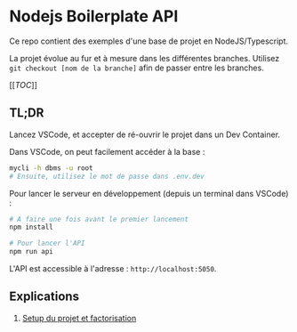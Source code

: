 # Nodejs Boilerplate API

Ce repo contient des exemples d'une base de projet en NodeJS/Typescript.

La projet évolue au fur et à mesure dans les différentes branches. Utilisez `git checkout [nom de la branche]` afin de passer entre les branches.

[[_TOC_]]

## TL;DR

Lancez VSCode, et accepter de ré-ouvrir le projet dans un Dev Container.

Dans VSCode, on peut facilement accéder à la base :

```sh
mycli -h dbms -u root
# Ensuite, utilisez le mot de passe dans .env.dev
```

Pour lancer le serveur en développement (depuis un terminal dans VSCode) :

```sh
# A faire une fois avant le premier lancement
npm install

# Pour lancer l'API
npm run api
```

L'API est accessible à l'adresse : `http://localhost:5050`.


## Explications

1. [Setup du projet et factorisation](./documentation/001-factorisation/README.md)
